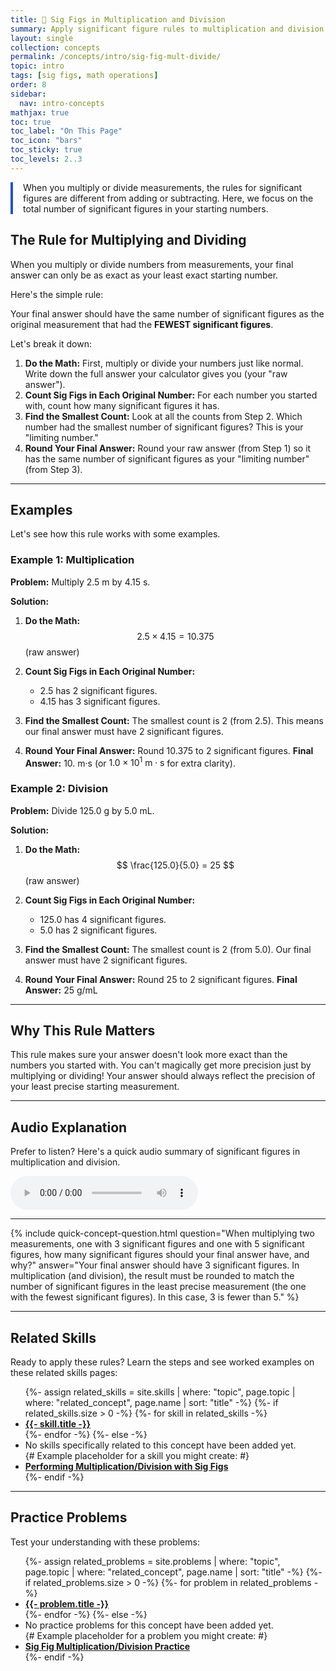 ```yaml
---
title: 📘 Sig Figs in Multiplication and Division
summary: Apply significant figure rules to multiplication and division.
layout: single
collection: concepts
permalink: /concepts/intro/sig-fig-mult-divide/
topic: intro
tags: [sig figs, math operations]
order: 8
sidebar:
  nav: intro-concepts
mathjax: true
toc: true
toc_label: "On This Page"
toc_icon: "bars"
toc_sticky: true
toc_levels: 2..3
---
```


<p class="lead" markdown="1" style="border-left: 4px solid #2A52BE; padding-left: 1rem;">
When you multiply or divide measurements, the rules for significant figures are different from adding or subtracting. Here, we focus on the total number of significant figures in your starting numbers.
</p>

## **The Rule for Multiplying and Dividing**

When you multiply or divide numbers from measurements, your final answer can only be as exact as your least exact starting number.

Here's the simple rule:

Your final answer should have the same number of significant figures as the original measurement that had the **FEWEST significant figures**.

Let's break it down:

1.  **Do the Math:** First, multiply or divide your numbers just like normal. Write down the full answer your calculator gives you (your "raw answer").
2.  **Count Sig Figs in Each Original Number:** For each number you started with, count how many significant figures it has.
3.  **Find the Smallest Count:** Look at all the counts from Step 2. Which number had the smallest number of significant figures? This is your "limiting number."
4.  **Round Your Final Answer:** Round your raw answer (from Step 1) so it has the same number of significant figures as your "limiting number" (from Step 3).

---

## **Examples**

Let's see how this rule works with some examples.

### Example 1: Multiplication

**Problem:** Multiply 2.5 m by 4.15 s.

**Solution:**

1.  **Do the Math:**
    $$ 2.5 \times 4.15 = 10.375 $$
    (raw answer)

2.  **Count Sig Figs in Each Original Number:**
    * 2.5 has 2 significant figures.
    * 4.15 has 3 significant figures.

3.  **Find the Smallest Count:** The smallest count is 2 (from 2.5). This means our final answer must have 2 significant figures.

4.  **Round Your Final Answer:**
    Round 10.375 to 2 significant figures.
    **Final Answer:** 10. m·s (or $1.0 \times 10^1 \text{ m} \cdot \text{s}$ for extra clarity).

### Example 2: Division

**Problem:** Divide 125.0 g by 5.0 mL.

**Solution:**

1.  **Do the Math:**
    $$ \frac{125.0}{5.0} = 25 $$
    (raw answer)

2.  **Count Sig Figs in Each Original Number:**
    * 125.0 has 4 significant figures.
    * 5.0 has 2 significant figures.

3.  **Find the Smallest Count:** The smallest count is 2 (from 5.0). Our final answer must have 2 significant figures.

4.  **Round Your Final Answer:**
    Round 25 to 2 significant figures.
    **Final Answer:** 25 g/mL

---

## **Why This Rule Matters**

This rule makes sure your answer doesn't look more exact than the numbers you started with. You can't magically get more precision just by multiplying or dividing! Your answer should always reflect the precision of your least precise starting measurement.

---

## **Audio Explanation**

<p>Prefer to listen? Here's a quick audio summary of significant figures in multiplication and division.</p>
<audio controls class="audio-player" aria-label="Audio summary of significant figures in multiplication and division">
  <source src="/assets/audio/intro/sig-fig-mult-divide-audio.mp3" type="audio/mpeg">
  Your browser does not support the audio element.
</audio>

---

{% include quick-concept-question.html
  question="When multiplying two measurements, one with 3 significant figures and one with 5 significant figures, how many significant figures should your final answer have, and why?"
  answer="Your final answer should have 3 significant figures. In multiplication (and division), the result must be rounded to match the number of significant figures in the least precise measurement (the one with the fewest significant figures). In this case, 3 is fewer than 5."
%}

---

## **Related Skills**

Ready to apply these rules? Learn the steps and see worked examples on these related skills pages:

<ul>
  {%- assign related_skills = site.skills | where: "topic", page.topic | where: "related_concept", page.name | sort: "title" -%}
  {%- if related_skills.size > 0 -%}
    {%- for skill in related_skills -%}
      <li><a href="{{- skill.url | relative_url -}}"><strong>{{- skill.title -}}</strong></a></li>
    {%- endfor -%}
  {%- else -%}
    <li>No skills specifically related to this concept have been added yet.</li>
    {# Example placeholder for a skill you might create: #}
    <li><a href="/skills/performing-mult-divide-sig-figs/"><strong>Performing Multiplication/Division with Sig Figs</strong></a></li>
  {%- endif -%}
</ul>

<hr>

<h2>Practice Problems</h2>
<p>Test your understanding with these problems:</p>
<ul>
  {%- assign related_problems = site.problems | where: "topic", page.topic | where: "related_concept", page.name | sort: "title" -%}
  {%- if related_problems.size > 0 -%}
    {%- for problem in related_problems -%}
      <li><a href="{{- problem.url | relative_url -}}"><strong>{{- problem.title -}}</strong></a></li>
    {%- endfor -%}
  {%- else -%}
    <li>No practice problems for this concept have been added yet.</li>
    {# Example placeholder for a problem you might create: #}
    <li><a href="/problems/sig-fig-mult-divide-practice/"><strong>Sig Fig Multiplication/Division Practice</strong></a></li>
  {%- endif -%}
</ul>